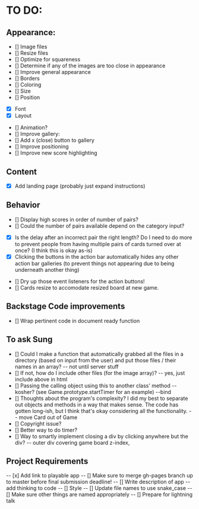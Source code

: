 # TO DO:

## Appearance:
-  [] Image files
  -  [] Resize files
  -  [] Optimize for squareness
  -  [] Determine if any of the images are too close in appearance
-  [] Improve general appearance
  -  [] Borders
  -  [] Coloring
  -  [] Size
  -  [] Position
  -  [x] Font
  -  [x] Layout
-  [] Animation?
-  [] Improve gallery:
  -  [] Add x (close) button to gallery
  -  [] Improve positioning
  -  [] Improve new score highlighting

## Content
-  [x] Add landing page (probably just expand instructions)

## Behavior
-  [] Display high scores in order of number of pairs?
-  [] Could the number of pairs available depend on the category input?
-  [x] Is the delay after an incorrect pair the right length? Do I need to do more to prevent people from having multiple pairs of cards turned over at once? (I think this is okay as-is)
-  [x] Clicking the buttons in the action bar automatically hides any other action bar galleries (to prevent things not appearing due to being underneath another thing)
-  [] Dry up those event listeners for the action buttons!
-  [] Cards resize to accomodate resized board at new game.

## Backstage Code improvements
-  [] Wrap pertinent code in document ready function

## To ask Sung
-  [] Could I make a function that automatically grabbed all the files in a directory (based on input from the user) and put those files / their names in an array? -- not until server stuff
-  [] If not, how do I include other files (for the image array)? -- yes, just include above in html
-  [] Passing the calling object using this to another class' method -- kosher? (see Game.prototype.startTimer for an example) --bind
-  [] Thoughts about the program's complexity? I did my best to separate out objects and methods in a way that makes sense. The code has gotten long-ish, but I think that's okay considering all the functionality. -- move Card out of Game
-  [] Copyright issue?
-  [] Better way to do timer?
-  [] Way to smartly implement closing a div by clicking anywhere but the div? -- outer div covering game board z-index, 

## Project Requirements
-- [x] Add link to playable app
-- [] Make sure to merge gh-pages branch up to master before final submission deadline!
-- [] Write description of app -- add thinking to code
-- [] Style 
  --  [] Update file names to use snake_case
  --  [] Make sure other things are named appropriately
-- [] Prepare for lightning talk